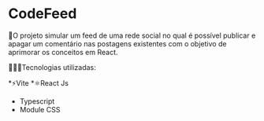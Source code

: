 # CodeFeed

🚀O projeto simular um feed de uma rede social no qual é possível publicar e apagar um comentário nas postagens existentes com o objetivo de aprimorar os conceitos em React.

👩🏻‍💻Tecnologias utilizadas:

*⚡Vite
*⚛️React Js
* Typescript
* Module CSS

